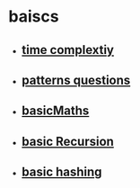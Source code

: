 # baiscs

- ## [time complextiy](https://github.com/MahendraSH/dsa-cpp/tree/main/basics/timeComplexityBasics)
- ## [patterns questions](https://github.com/MahendraSH/dsa-cpp/tree/main/basics/pattern)

- ## [basicMaths](https://github.com/MahendraSH/dsa-cpp/tree/main/basics/baiscMaths)
- ## [basic Recursion](https://github.com/MahendraSH/dsa-cpp/tree/main/basics/basicRecursion)

- ## [ basic hashing ](https://github.com/MahendraSH/dsa-cpp/tree/main/basics/basicHashing)
